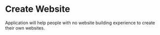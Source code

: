 # Create Website

Application will help people with no website building experience to create their own websites.
